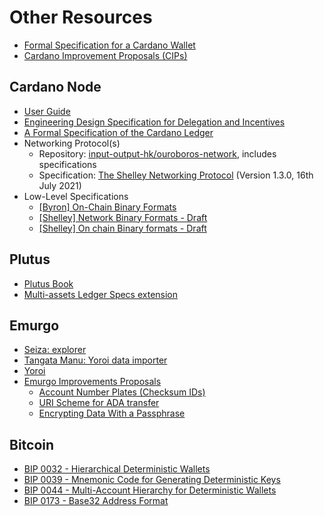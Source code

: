 # Other Resources

- [Formal Specification for a Cardano Wallet](https://github.com/cardano-foundation/cardano-wallet/blob/master/specifications/wallet/formal-specification-for-a-cardano-wallet.pdf)
- [Cardano Improvement Proposals (CIPs)](https://cips.cardano.org/)

## Cardano Node

- [User Guide](https://docs.cardano.org/en/latest/)
- [Engineering Design Specification for Delegation and Incentives](https://hydra.iohk.io/build/902246/download/1/delegation_design_spec.pdf)
- [A Formal Specification of the Cardano Ledger](https://hydra.iohk.io/build/1224753/download/1/ledger-spec.pdf)
- Networking Protocol(s)
  - Repository: [input-output-hk/ouroboros-network](https://github.com/input-output-hk/ouroboros-network), includes specifications
  - Specification: [The Shelley Networking Protocol](https://hydra.iohk.io/build/6955704/download/2/network-spec.pdf) (Version 1.3.0, 16th July 2021)
- Low-Level Specifications
  - [ [Byron] On-Chain Binary Formats](https://github.com/input-output-hk/cardano-sl/blob/master/docs/on-the-wire/current-spec.cddl)
  - [  [Shelley] Network Binary Formats - Draft](https://github.com/input-output-hk/ouroboros-network/blob/master/ouroboros-network/test/messages.cddl)
  - [ [Shelley] On chain Binary formats - Draft](https://github.com/input-output-hk/cardano-ledger/blob/master/shelley/chain-and-ledger/cddl-spec/shelley.cddl#L32)

## Plutus

- [Plutus Book](https://plutus-book.surge.sh)
- [Multi-assets Ledger Specs extension](https://hydra.iohk.io/job/Cardano/cardano-ledger-specs/specs.shelley-mc/latest/download/1/multi-asset.pdf)

## Emurgo

- [Seiza: explorer](https://www.seiza.com/)
- [Tangata Manu: Yoroi data importer](https://github.com/Emurgo/tangata-manu)
- [Yoroi](https://github.com/Emurgo/yoroi-frontend)
- [Emurgo Improvements Proposals](https://github.com/Emurgo/EmIPs/tree/master/specs)
  - [Account Number Plates (Checksum IDs)](https://github.com/Emurgo/EmIPs/blob/master/specs/emip-001.md)
  - [URI Scheme for ADA transfer](https://github.com/Emurgo/EmIPs/blob/master/specs/emip-002.md)
  - [Encrypting Data With a Passphrase](https://github.com/Emurgo/EmIPs/blob/master/specs/emip-003.md)

## Bitcoin

- [BIP 0032 - Hierarchical Deterministic Wallets](https://github.com/bitcoin/bips/blob/master/bip-0032.mediawiki)
- [BIP 0039 - Mnemonic Code for Generating Deterministic Keys](https://github.com/bitcoin/bips/blob/master/bip-0039.mediawiki)
- [BIP 0044 - Multi-Account Hierarchy for Deterministic Wallets](https://github.com/bitcoin/bips/blob/master/bip-0044.mediawiki)
- [BIP 0173 - Base32 Address Format](https://github.com/bitcoin/bips/blob/master/bip-0173.mediawiki)
